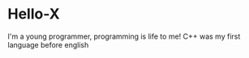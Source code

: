 # Hello-X

I'm a young programmer, programming is life to me!
C++ was my first language before english
